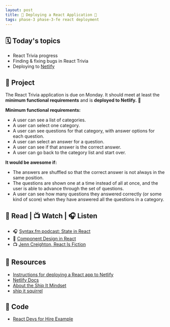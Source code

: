 ```yaml
---
layout: post
title: 🦊 Deploying a React Application 🦊
tags: phase-3 phase-3-fe react deployment
---
```


## 🗓️ Today's topics

- React Trivia progress
- Finding & fixing bugs in React Trivia
- Deploying to [Netlify](https://www.netlify.com/with/react/)

## 🎯 Project

The React Trivia application is due on Monday. It should meet at least the **minimum functional requirements** and is **deployed to Netlify.** 🚀

**Minimum functional requirements:**

- A user can see a list of categories.
- A user can select one category.
- A user can see questions for that category, with answer options for each question.
- A user can select an answer for a question.
- A user can see if that answer is the correct answer.
- A user can go back to the category list and start over.

**It would be awesome if:**

- The answers are shuffled so that the correct answer is not always in the same position.
- The questions are shown one at a time instead of all at once, and the user is able to advance through the set of questions.
- A user can see how many questions they answered correctly (or some kind of score) when they have answered all the questions in a category.


## 📖 Read | 📺 Watch | 🎧 Listen

- 🎧 [Syntax.fm podcast: State in React](https://syntax.fm/show/170/state-in-react)
- 📖 [Component Design in React](https://marvelapp.com/blog/making-good-component-design-decisions-in-react/)
- 📺 [Jenn Creighton, React Is Fiction](https://www.youtube.com/watch?v=3s-vgOwNpac)

## 🔖 Resources

- [Instructions for deploying a React app to Netlify](https://www.notion.so/momentumlearn/Deploying-a-React-app-to-Netlify-409f3e2a2ae44ccd857b3797ff0963f8)
- [Netlify Docs](https://docs.netlify.com/site-deploys/create-deploys/)
- [About the Ship It Mindset](https://excid3.com/blog/finishing-is-all-that-matters)
- [ship it squirrel](https://shipitsquirrel.github.io/)

## 👾 Code

- [React Devs for Hire Example](https://github.com/Momentum-Team-14/example-react-devs)
